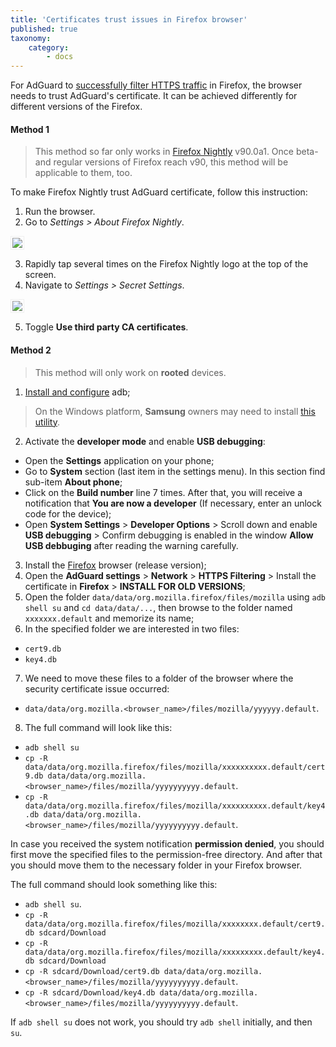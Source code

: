 ```yaml
---
title: 'Certificates trust issues in Firefox browser'
published: true
taxonomy:
    category:
        - docs
---
```


For AdGuard to [successfully filter HTTPS traffic](https://kb.adguard.com/en/general/https-filtering) in Firefox, the browser needs to trust AdGuard's certificate. It can be achieved differently for different versions of the Firefox.

#### Method 1

> This method so far only works in [Firefox Nightly](https://www.mozilla.org/firefox/channel/android/) v90.0a1. Once beta- and regular versions of Firefox reach v90, this method will be applicable to them, too.

To make Firefox Nightly trust AdGuard certificate, follow this instruction:

1. Run the browser.
2. Go to *Settings > About Firefox Nightly*.

<img src="https://cdn.adguard.com/public/Adguard/kb/Firefox_cert/ff_nightly_about_en.jpg" style="border: 1px solid #efefef; max-width: 350px; padding: 2px;">

3. Rapidly tap several times on the Firefox Nightly logo at the top of the screen.
4. Navigate to *Settings > Secret Settings*.

<img src="https://cdn.adguard.com/public/Adguard/kb/Firefox_cert/ff_nightly_secret.jpg" style="border: 1px solid #efefef; max-width: 350px; padding: 2px;">

5. Toggle **Use third party CA certificates**.

#### Method 2

> This method will only work on **rooted** devices.

1. [Install and configure](https://www.xda-developers.com/install-adb-windows-macos-linux/) adb; 
> On the Windows platform, **Samsung** owners may need to install [this utility](https://developer.samsung.com/mobile/android-usb-driver.html).
2. Activate the **developer mode** and enable **USB debugging**:
- Open the **Settings** application on your phone;
- Go to **System** section (last item in the settings menu). In this section find sub-item **About phone**;
- Click on the **Build number** line 7 times. After that, you will receive a notification that **You are now a developer** (If necessary, enter an unlock code for the device);
- Open **System Settings** > **Developer Options** > Scroll down and enable **USB debugging** > Confirm debugging is enabled in the window **Allow USB debbuging** after reading the warning carefully.
3. Install the [Firefox](https://www.mozilla.org/en-US/firefox/releases/) browser (release version);
4. Open the **AdGuard settings** > **Network** > **HTTPS Filtering** > Install the certificate in **Firefox** > **INSTALL FOR OLD VERSIONS**;
5. Open the folder `data/data/org.mozilla.firefox/files/mozilla` using `adb shell su` and `cd data/data/...`, then browse to the folder named `xxxxxxx.default` and memorize its name;
6. In the specified folder we are interested in two files:
- `cert9.db`
- `key4.db`
7. We need to move these files to a folder of the browser where the security certificate issue occurred: 
- `data/data/org.mozilla.<browser_name>/files/mozilla/yyyyyy.default`.
8. The full сommand will look like this:
- `adb shell su`
- `cp -R data/data/org.mozilla.firefox/files/mozilla/xxxxxxxxxx.default/cert9.db data/data/org.mozilla.<browser_name>/files/mozilla/yyyyyyyyyy.default`.
- `cp -R data/data/org.mozilla.firefox/files/mozilla/xxxxxxxxxx.default/key4.db data/data/org.mozilla.<browser_name>/files/mozilla/yyyyyyyyyy.default`.

In case you received the system notification **permission denied**, you should first move the specified files to the permission-free directory. And after that you should move them to the necessary folder in your Firefox browser.

The full command should look something like this:

- `adb shell su`.
- `cp -R data/data/org.mozilla.firefox/files/mozilla/xxxxxxxx.default/cert9.db sdcard/Download `
- `cp -R data/data/org.mozilla.firefox/files/mozilla/xxxxxxxxx.default/key4.db sdcard/Download `
- `cp -R sdcard/Download/cert9.db data/data/org.mozilla.<browser_name>/files/mozilla/yyyyyyyyyy.default`. 
- `cp -R sdcard/Download/key4.db data/data/org.mozilla.<browser_name>/files/mozilla/yyyyyyyyyy.default`.

If `adb shell su` does not work, you should try `adb shell` initially, and then `su`.
